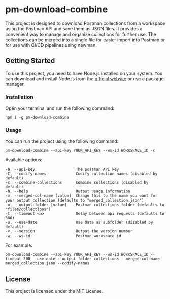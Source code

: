 # pm-download-combine

This project is designed to download Postman collections from a workspace using the Postman API and save them as JSON files. It provides a convenient way to manage and organize collections for further use. The collections can be merged into a single file for easier import into Postman or for use with CI/CD pipelines using newman.

## Getting Started

To use this project, you need to have Node.js installed on your system. You can download and install Node.js from the [official website](https://nodejs.org/) or use a package manager.

### Installation

Open your terminal and run the following command:

```
npm i -g pm-download-combine
```

### Usage

You can run the project using the following command:

```
pm-download-combine --api-key YOUR_API_KEY --ws-id WORKSPACE_ID -c
```

Available options:

    -a, --api-key                  The postman API key
    -C, --codify-names             Codify collection names (disabled by default)
    -c, --combine-collections      Combine collections (disabled by default)
    -h, --help                     Output usage information
    -m, --merged-col-name [value]  Change this to the name you want for your output collection (defaults to "merged_collection.json")
    -o, --output-folder [value]    Postman collections folder (defaults to "files/collections")
    -t, --timeout <n>              Delay between api requests (defaults to 300)
    -u, --use-date                 Use date as subfolder (disabled by default)
    -v, --version                  Output the version number
    -w, --ws-id                    Postman workspace id

For example:

```
pm-download-combine --api-key YOUR_API_KEY --ws-id WORKSPACE_ID --timeout 300 --use-date --output-folder collections --merged-col-name merged_collection.json --codify-names
```

## License

This project is licensed under the MIT License.
